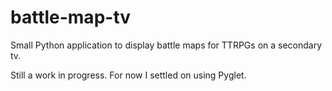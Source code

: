 # battle-map-tv
 
Small Python application to display battle maps for TTRPGs on a secondary tv. 

Still a work in progress. For now I settled on using Pyglet.
